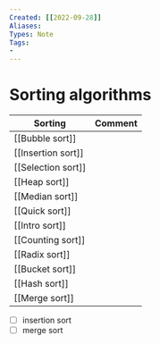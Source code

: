 ```yaml
---
Created: [[2022-09-28]]
Aliases: 
Types: Note
Tags: 
- 
---
```

# Sorting algorithms
| Sorting            | Comment |
| ------------------ | ------- |
| [[Bubble sort]]    |         |
| [[Insertion sort]] |         |
| [[Selection sort]] |         |
| [[Heap sort]]      |         |
| [[Median sort]]    |         |
| [[Quick sort]]     |         |
| [[Intro sort]]     |         |
| [[Counting sort]]  |         |
| [[Radix sort]]     |         |
| [[Bucket sort]]    |         |
| [[Hash sort]]      |         |
| [[Merge sort]]     |         |

- [ ] insertion sort
- [ ] merge sort